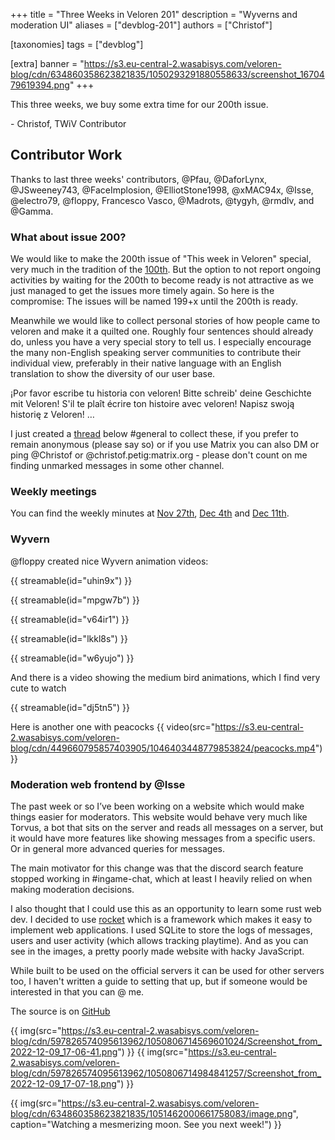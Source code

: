 +++
title = "Three Weeks in Veloren 201"
description = "Wyverns and moderation UI"
aliases = ["devblog-201"]
authors = ["Christof"]

[taxonomies]
tags = ["devblog"]

[extra]
banner = "https://s3.eu-central-2.wasabisys.com/veloren-blog/cdn/634860358623821835/1050293291880558633/screenshot_1670479619394.png"
+++

This three weeks, we buy some extra time for our 200th issue.

\- Christof, TWiV Contributor

## Contributor Work

Thanks to last three weeks' contributors, @Pfau, @DaforLynx, @JSweeney743, @FaceImplosion, @ElliotStone1998, @xMAC94x, @Isse, @electro79, @floppy, Francesco Vasco, @Madrots,
@tygyh, @rmdlv, and @Gamma.

### What about issue 200?

We would like to make the 200th issue of "This week in Veloren" special, very much in the tradition of the [100th](https://veloren.net/devblog-100/).
But the option to not report ongoing activities by waiting for the 200th to become ready is not attractive as we just managed to
get the issues more timely again. So here is the compromise: The issues will be named 199+x until the 200th is ready.

Meanwhile we would like to collect personal stories of how people came to veloren and make it a quilted one.
Roughly four sentences should already do, unless you have a very special story to tell us.
I especially encourage the many non-English
speaking server communities to contribute their individual view, preferably in their native language with an English translation to show the diversity of our
user base.

¡Por favor escribe tu historia con veloren! Bitte schreib' deine Geschichte mit Veloren! S'il te plaît écrire ton histoire avec veloren! Napisz swoją historię z Veloren! …

I just created a [thread](https://discord.com/channels/449602562165833758/1051972323298779367/1051972326910074920) below #general to collect these, if you prefer to remain anonymous (please say so) or if you use Matrix you can also DM or ping @Christof or @christof.petig:matrix.org - please don't count on me finding unmarked messages in some other channel.

### Weekly meetings

You can find the weekly minutes at [Nov 27th](https://hackmd.io/%40veloren/BJ-1CM-vj), [Dec 4th](https://hackmd.io/%40veloren/rkeb1w9vo) and [Dec 11th](https://hackmd.io/%40veloren/rkMh99Xdj).

### Wyvern

@floppy created nice Wyvern animation videos:

{{ streamable(id="uhin9x") }}

{{ streamable(id="mpgw7b") }}

{{ streamable(id="v64ir1") }}

{{ streamable(id="lkkl8s") }}

{{ streamable(id="w6yujo") }}

And there is a video showing the medium bird animations, which I find very cute to watch

{{ streamable(id="dj5tn5") }}

Here is another one with peacocks {{ video(src="https://s3.eu-central-2.wasabisys.com/veloren-blog/cdn/449660795857403905/1046403448779853824/peacocks.mp4") }}

### Moderation web frontend by @Isse

The past week or so I’ve been working on a website which would make things easier for moderators. This website would behave very much like Torvus,
a bot that sits on the server and reads all messages on a server, but it would have more features like showing messages from a specific users.
Or in general more advanced queries for messages.

The main motivator for this change was that the discord search feature stopped working in #ingame-chat,
which at least I heavily relied on when making moderation decisions.

I also thought that I could use this as an opportunity to learn some rust web dev.
I decided to use [rocket](https://rocket.rs/) which is a framework which makes it easy to implement web applications.
I used SQLite to store the logs of messages, users and user activity (which allows tracking playtime).
And as you can see in the images, a pretty poorly made website with hacky JavaScript.

While built to be used on the official servers it can be used for other servers too,
I haven't written a guide to setting that up, but if someone would be interested in that you can @ me.

The source is on [GitHub](https://github.com/IsseW/veloren-mod-panel)

{{ img(src="https://s3.eu-central-2.wasabisys.com/veloren-blog/cdn/597826574095613962/1050806714569601024/Screenshot_from_2022-12-09_17-06-41.png") }}
{{ img(src="https://s3.eu-central-2.wasabisys.com/veloren-blog/cdn/597826574095613962/1050806714984841257/Screenshot_from_2022-12-09_17-07-18.png") }}

{{
  img(src="https://s3.eu-central-2.wasabisys.com/veloren-blog/cdn/634860358623821835/1051462000661758083/image.png",
  caption="Watching a mesmerizing moon. See you next week!")
}}
